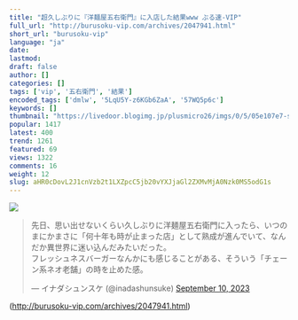 ```yaml
---
title: "超久しぶりに『洋麺屋五右衛門』に入店した結果www ぶる速-VIP"
full_url: "http://burusoku-vip.com/archives/2047941.html"
short_url: "burusoku-vip"
language: "ja"
date: 
lastmod: 
draft: false
author: []
categories: []
tags: ['vip', '五右衛門', '結果']
encoded_tags: ['dmlw', '5LqU5Y-z6KGb6ZaA', '57WQ5p6c']
keywords: []
thumbnail: "https://livedoor.blogimg.jp/plusmicro26/imgs/0/5/05e107e7-s.png"
popular: 1417
latest: 400
trend: 1261
featured: 69
views: 1322
comments: 16
weight: 12
slug: aHR0cDovL2J1cnVzb2t1LXZpcC5jb20vYXJjaGl2ZXMvMjA0Nzk0MS5odG1s
---
```


![](https://livedoor.blogimg.jp/plusmicro26/imgs/0/5/05e107e7-s.png)

<blockquote class='twitter-tweet'><p lang='ja' dir='ltr'>先日、思い出せないくらい久しぶりに洋麺屋五右衛門に入ったら、いつのまにかまさに「何十年も時が止まった店」として熟成が進んでいて、なんだか異世界に迷い込んだみたいだった。<br>フレッシュネスバーガーなんかにも感じることがある、そういう「チェーン系ネオ老舗」の時を止めた感。</p>— イナダシュンスケ (@inadashunsuke) <a href='https://twitter.com/inadashunsuke/status/1700694266862027203?ref_src=twsrc%5Etfw'>September 10, 2023</a></blockquote> 

(http://burusoku-vip.com/archives/2047941.html)
